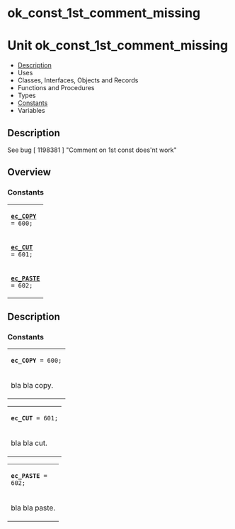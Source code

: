 # ok\_const\_1st\_comment\_missing


# Unit ok\_const\_1st\_comment\_missing

- [Description](#PasDoc-Description)
- Uses
- Classes, Interfaces, Objects and Records
- Functions and Procedures
- Types
- [Constants](#PasDoc-Constants)
- Variables

<span id="PasDoc-Description"/>

## Description
See bug \[ 1198381 \] &quot;Comment on 1st const does'nt work&quot;<span id="PasDoc-Uses"/>

## Overview

### Constants
<span id="PasDoc-Constants"/>


<table>
<tr>

<td>

<code><strong><a href="ok_const_1st_comment_missing.md#ec_COPY">ec\_COPY</a></strong>           = 600;</code>
</td>
</tr>
<tr>

<td>

<code><strong><a href="ok_const_1st_comment_missing.md#ec_CUT">ec\_CUT</a></strong>            = 601;</code>
</td>
</tr>
<tr>

<td>

<code><strong><a href="ok_const_1st_comment_missing.md#ec_PASTE">ec\_PASTE</a></strong>          = 602;</code>
</td>
</tr>
</table>

## Description

### Constants

<table>
<tr>

<td>

<span id="ec_COPY"/><code><strong>ec\_COPY</strong>           = 600;</code>
</td>
</tr>
<tr><td colspan="1">

bla bla copy.

</td></tr>
</table>

<table>
<tr>

<td>

<span id="ec_CUT"/><code><strong>ec\_CUT</strong>            = 601;</code>
</td>
</tr>
<tr><td colspan="1">

bla bla cut.

</td></tr>
</table>

<table>
<tr>

<td>

<span id="ec_PASTE"/><code><strong>ec\_PASTE</strong>          = 602;</code>
</td>
</tr>
<tr><td colspan="1">

bla bla paste.

</td></tr>
</table>
